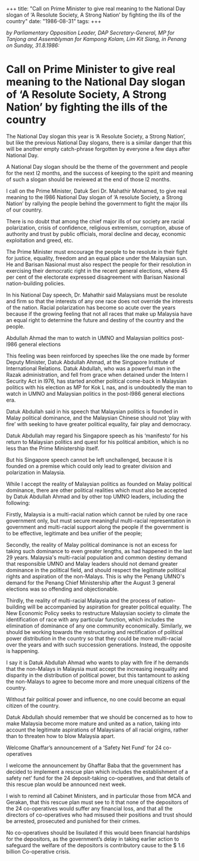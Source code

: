 +++ 
title: "Call on Prime Minister to give real meaning to the National Day slogan of ‘A Resolute Society, A Strong Nation’ by fighting the ills of the country"
date: "1986-08-31"
tags:
+++

_by Parliamentary Opposition Leader, DAP Secretary-General, MP for Tanjong and Assemblyman for Kampong Kolam, Lim Kit Siang, in Penang on Sunday, 31.8.1986:_

# Call on Prime Minister to give real meaning to the National Day slogan of ‘A Resolute Society, A Strong Nation’ by fighting the ills of the country							   

The National Day slogan this year is ‘A Resolute Society, a Strong Nation’, but like the previous National Day slogans, there is a similar danger that this will be another empty catch-phrase forgotten by everyone a few days after National Day.</u>

A National Day slogan should be the theme of the government and people for the next l2 months, and the success of keeping to the spirit and meaning of such a slogan should be reviewed at the end of those l2 months.

I call on the Prime Minister, Datuk Seri Dr. Mahathir Mohamed, to give real meaning to the l986 National Day slogan of ‘A resolute Society, a Strong Nation’ by rallying the people behind the government to fight the major ills of our country.

There is no doubt that among the chief major ills of our society are racial polarization, crisis of confidence, religious extremism, corruption, abuse of authority and trust by public officials, moral decline and decay, economic exploitation and greed, etc.

The Prime Minister must encourage the people to be resolute in their fight for justice, equality, freedom and an equal place under the Malaysian sun. He and Barisan Nasional must also respect the people for their resolution in exercising their democratic right in the recent general elections, where 45 per cent of the electorate expressed disagreement with Barisan Nasional nation-building policies. 

In his National Day speech, Dr. Mahathir said Malaysians must be resolute and firm so that the interests of any one race does not override the interests of the nation. Racial polarization has become so acute over the years because if the growing feeling that not all races that make up Malaysia have an equal right to determine the future and destiny of the country and the people. 

Abdullah Ahmad the man to watch in UMNO and Malaysian politics post-l986 general elections

This feeling was been reinforced by speeches like the one made by former Deputy Minister, Datuk Abdullah Ahmad, at the Singapore Institute of International Relations. Datuk Abdullah, who was a powerful man in the Razak administration, and fell from grace when detained under the Intern I Security Act in l976, has started another political come-back in Malaysian politics with his election as MP for Kok L nas, and is undoubtedly the man to watch in UMNO and Malaysian politics in the post-l986 general elections era.

Datuk Abdullah said in his speech that Malaysian politics is founded in Malay political dominance, and the Malaysian Chinese should not ‘play with fire’ with seeking to have greater political equality, fair play and democracy.

Datuk Abdullah may regard his Singapore speech as his ‘manifesto’ for his return to Malaysian politics and quest for his political ambition, which is no less than the Prime Ministership itself.

But his Singapore speech cannot be left unchallenged, because it is founded on a premise which could only lead to greater division and polarization in Malaysia.

While I accept the reality of Malaysian politics as founded on Malay political dominance, there are other political realities which must also be accepted by Datuk Abdullah Ahmad and by other top UMNO leaders, including the following:

Firstly, Malaysia is a multi-racial nation which cannot be ruled by one race government only, but must secure meaningful multi-racial representation in government and multi-racial support along the people if the government is to be effective, legitimate and bea unifier of the people;

Secondly, the reality of Malay political dominance is not an excess for taking such dominance to even greater lengths, as had happened in the last 29 years. Malaysia's multi-racial population and common destiny demand that responsible UMNO and Malay leaders should not demand greater dominance in the political field, and should respect the legitimate political rights and aspiration of the non-Malays. This is why the Penang UMNO's demand for the Penang Chief Ministership after the August 3 general elections was so offending and objectionable.

Thirdly, the reality of multi-racial Malaysia and the process of nation-building will be accompanied by aspiration for greater political equality. The New Economic Policy seeks to restructure Malaysian society to climate the identification of race with any particular function, which includes the elimination of dominance of any one community economically. Similarly, we should be working towards the restructuring and rectification of political power distribution in the country so that they could be more multi-racial over the years and with such succession generations. Instead, the opposite is happening.

I say it is Datuk Abdullah Ahmad who wants to play with fire if he demands that the non-Malays in Malaysia must accept the increasing inequality and disparity in the distribution of political power, but this tantamount to asking the non-Malays to agree to become more and more unequal citizens of the country.

Without fair political power and influence, no one could become an equal citizen of the country.

Datuk Abdullah should remember that we should be concerned as to how to make Malaysia become more mature and united as a nation, taking into account the legitimate aspirations of Malaysians of all racial origins, rather than to threaten how to blow Malaysia apart.

Welcome Ghaffar’s announcement of a ‘Safety Net Fund’ for 24 co-operatives

I welcome the announcement by Ghaffar Baba that the government has decided to implement a rescue plan which includes the establishment of a safety net’ fund for the 24 deposit-taking co-operatives, and that details of this rescue plan would be announced next week.

I wish to remind all Cabinet Ministers, and in particular those from MCA and Gerakan, that this rescue plan must see to it that none of the depositors of the 24 co-operatives would suffer any financial loss, and that all the directors of co-operatives who had misused their positions and trust should be arrested, prosecuted and punished for their crimes.

No co-operatives should be lisuilated if this would been financial hardships for the depositors, as the government’s delay in taking earlier action to safeguard the welfare of the depositors is contributory cause to the $ 1.6 billion Co-operative crisis. 
 
